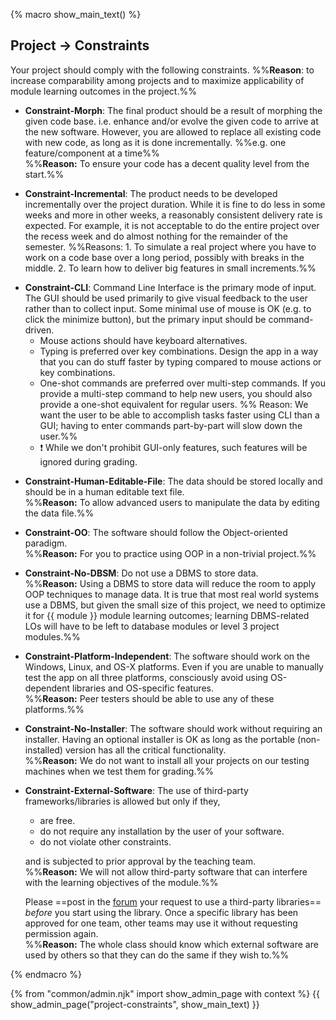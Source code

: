 {% macro show_main_text() %}
<div id="main">

## Project → Constraints

Your project should comply with the following constraints.
%%**Reason**: to increase comparability among projects and to maximize applicability of module learning outcomes in the project.%%

* **Constraint-Morph**: The final product should be a result of morphing the given code base. i.e. enhance and/or evolve the given code to arrive at the new software. However, you are allowed to replace all existing code with new code, as long as it is done incrementally. %%e.g. one feature/component at a time%%<br/>
  %%**Reason:** To ensure your code has a decent quality level from the start.%%
  
* **Constraint-Incremental**: The product needs to be developed incrementally over the project duration. While it is fine to do less in some weeks and more in other weeks, a reasonably consistent delivery rate is expected. For example, it is not acceptable to do the entire project over the recess week and do almost nothing for the remainder of the semester. %%Reasons: 1. To simulate a real project where you have to work on a code base over a long period, possibly with breaks in the middle. 2. To learn how to deliver big features in small increments.%%

<span id="constraint-cli">

* **Constraint-CLI**: Command Line Interface is the primary mode of input. The GUI should be used primarily to give visual feedback to the user rather than to collect input. Some minimal use of mouse is OK (e.g. to click the minimize button), but the primary input should be command-driven. 
  * Mouse actions should have keyboard alternatives. 
  * Typing is preferred over key combinations. Design the app in a way that you can do stuff faster by typing compared to mouse actions or key combinations.
  * <tooltip content="typing the full command and hitting ENTER will complete the task">One-shot commands</tooltip> are preferred over <tooltip content="prompting the user to input one parameter at a time">multi-step commands</tooltip>. If you provide a multi-step command to help new users, you should also provide a one-shot equivalent for regular users. %%&nbsp;Reason: We want the user to be able to accomplish tasks faster using CLI than a GUI; having to enter commands part-by-part will slow down the user.%%
  * :exclamation: While we don't prohibit <tooltip content="i.e. no CLI equivalent">GUI-only</tooltip> features, such features will be ignored during grading. 

</span>

* **Constraint-Human-Editable-File**: The data should be stored locally and should be in a human editable text file.<br/> 
  %%**Reason:** To allow advanced users to manipulate the data by editing the data file.%%

* **Constraint-OO**: The software should follow the Object-oriented paradigm.<br/> 
  %%**Reason:** For you to practice using OOP in a non-trivial project.%%  
    
* **Constraint-No-DBSM**: Do not use a <tooltip content="Database Management System e.g., MySQL">DBMS</tooltip> to store data.<br/>
  %%**Reason:** Using a DBMS to store data will reduce the room to apply OOP techniques to manage data. It is true that most real world systems use a DBMS, but given the small size of this project, we need to optimize it for {{ module }} module learning outcomes; learning DBMS-related LOs will have to be left to database modules or level 3 project modules.%%

* **Constraint-Platform-Independent**: The software should work on the Windows, Linux, and OS-X platforms. Even if you are unable to manually test the app on all three platforms, consciously avoid using OS-dependent libraries and OS-specific features.<br/>
  %%**Reason:** Peer testers should be able to use any of these platforms.%%

* **Constraint-No-Installer**: The software should work without requiring an installer. Having an optional installer is OK as long as the portable (non-installed) version has all the critical functionality.  
  %%**Reason:** We do not want to install all your projects on our testing machines when we test them for grading.%%

* **Constraint-External-Software**: The use of third-party frameworks/libraries is allowed but only if they,
    *   are free.
    *   do not require any installation by the user of your software.
    *   do not violate other constraints.

  and is subjected to prior approval by the teaching team.<br> 
  %%**Reason:** We will not allow third-party software that can interfere with the learning objectives of the module.%%

  Please ==post in the [forum]({{module_org}}/forum/issues) your request to use a third-party libraries== _before_ you start using the library. Once a specific library has been approved for one team, other teams may use it without requesting permission again.<br/>
  %%**Reason:** The whole class should know which external software are used by others so that they can do the same if they wish to.%%


</div>
{% endmacro %}

{% from "common/admin.njk" import show_admin_page with context %}
{{ show_admin_page("project-constraints", show_main_text) }}
